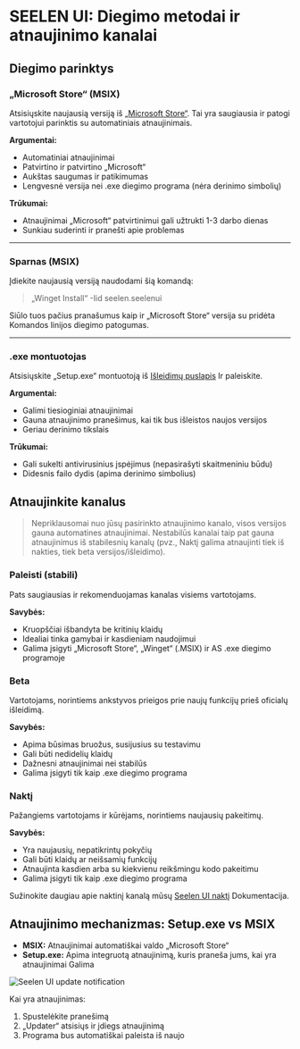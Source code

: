 # SEELEN UI: Diegimo metodai ir atnaujinimo kanalai

## Diegimo parinktys

### „Microsoft Store“ (MSIX)

Atsisiųskite naujausią versiją iš
[„Microsoft Store“](https://www.microsoft.com/store). Tai yra saugiausia ir
patogi vartotojui parinktis su automatiniais atnaujinimais.

**Argumentai:**

- Automatiniai atnaujinimai
- Patvirtino ir patvirtino „Microsoft“
- Aukštas saugumas ir patikimumas
- Lengvesnė versija nei .exe diegimo programa (nėra derinimo simbolių)

**Trūkumai:**

- Atnaujinimai „Microsoft“ patvirtinimui gali užtrukti 1-3 darbo dienas
- Sunkiau suderinti ir pranešti apie problemas

---

### Sparnas (MSIX)

Įdiekite naujausią versiją naudodami šią komandą:

> „Winget Install“ -Iid seelen.seelenui

Siūlo tuos pačius pranašumus kaip ir „Microsoft Store“ versija su pridėta
Komandos linijos diegimo patogumas.

---

### .exe montuotojas

Atsisiųskite „Setup.exe“ montuotoją iš
[Išleidimų puslapis](https://github.com/eythaann/Seelen-UI/releases) Ir
paleiskite.

**Argumentai:**

- Galimi tiesioginiai atnaujinimai
- Gauna atnaujinimo pranešimus, kai tik bus išleistos naujos versijos
- Geriau derinimo tikslais

**Trūkumai:**

- Gali sukelti antivirusinius įspėjimus (nepasirašyti skaitmeniniu būdu)
- Didesnis failo dydis (apima derinimo simbolius)

## Atnaujinkite kanalus

> Nepriklausomai nuo jūsų pasirinkto atnaujinimo kanalo, visos versijos gauna
> automatines atnaujinimai. Nestabilūs kanalai taip pat gauna atnaujinimus iš
> stabilesnių kanalų (pvz., Naktį galima atnaujinti tiek iš nakties, tiek beta
> versijos/išleidimo).

### Paleisti (stabili)

Pats saugiausias ir rekomenduojamas kanalas visiems vartotojams.

**Savybės:**

- Kruopščiai išbandyta be kritinių klaidų
- Idealiai tinka gamybai ir kasdieniam naudojimui
- Galima įsigyti „Microsoft Store“, „Winget“ (.MSIX) ir AS .exe diegimo
  programoje

### Beta

Vartotojams, norintiems ankstyvos prieigos prie naujų funkcijų prieš oficialų
išleidimą.

**Savybės:**

- Apima būsimas bruožus, susijusius su testavimu
- Gali būti nedidelių klaidų
- Dažnesni atnaujinimai nei stabilūs
- Galima įsigyti tik kaip .exe diegimo programa

### Naktį

Pažangiems vartotojams ir kūrėjams, norintiems naujausių pakeitimų.

**Savybės:**

- Yra naujausių, nepatikrintų pokyčių
- Gali būti klaidų ar neišsamių funkcijų
- Atnaujinta kasdien arba su kiekvienu reikšmingu kodo pakeitimu
- Galima įsigyti tik kaip .exe diegimo programa

Sužinokite daugiau apie naktinį kanalą mūsų
[Seelen UI naktį](https://seelen.io/blog/nightly) Dokumentacija.

## Atnaujinimo mechanizmas: Setup.exe vs MSIX

- **MSIX:** Atnaujinimai automatiškai valdo „Microsoft Store“
- **Setup.exe:** Apima integruotą atnaujinimą, kuris praneša jums, kai yra
  atnaujinimai Galima

![Seelen UI update notification](https://github.com/Seelen-Inc/slu-blog/blob/master/blog/seelen-ui-distribution-channels/image.png?raw=true)

Kai yra atnaujinimas:

1. Spustelėkite pranešimą
2. „Updater“ atsisiųs ir įdiegs atnaujinimą
3. Programa bus automatiškai paleista iš naujo
